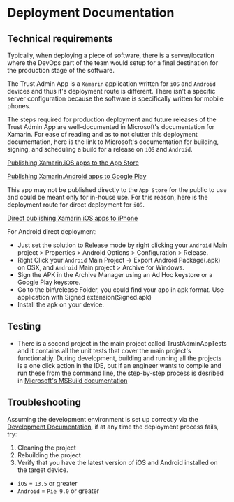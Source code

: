 # Deployment Documentation
## Technical requirements
Typically, when deploying a piece of software, there is a server/location where 
the DevOps part of the team would setup for a final destination for the production stage
of the software. 

The Trust Admin App is a `Xamarin` application written for 
`iOS` and `Android` devices and thus it's deployment route is different. 
There isn't a specific server configuration because the software is 
specifically written for mobile phones. 

The steps required for production deployment and future releases of
the Trust Admin App are well-documented in Microsoft's documentation for Xamarin. 
For ease of reading and as to not clutter this deployment documentation, here is the 
link to Microsoft's documentation for building, signing, and scheduling a build for a 
release on `iOS` and `Android`. 

[Publishing Xamarin.iOS apps to the App Store](https://docs.microsoft.com/en-us/xamarin/ios/deploy-test/app-distribution/app-store-distribution/publishing-to-the-app-store?tabs=macos)

[Publishing Xamarin.Android apps to Google Play](https://docs.microsoft.com/en-us/xamarin/ios/deploy-test/app-distribution/app-store-distribution/publishing-to-the-app-store?tabs=macos)

This app may not be published directly to the `App Store` for the public to use and could be meant only for in-house use. 
For this reason, here is the deployment route for direct deployment for `iOS`.

[Direct publishing Xamarin.iOS apps to iPhone](https://docs.microsoft.com/en-us/xamarin/ios/deploy-test/app-distribution/app-store-distribution/publishing-to-the-app-store?tabs=macos)

For Android direct deployment:
- Just set the solution to Release mode by right clicking your `Android` Main project > Properties > Android Options > Configuration > Release.
- Right Click your `Android` Main Project -> Export Android Package(.apk) on OSX, and `Android` Main project > Archive for Windows.
- Sign the APK in the Archive Manager using an Ad Hoc keystore or a Google Play keystore.
- Go to the bin\release Folder, you could find your app in apk format. Use application with Signed extension(Signed.apk)
- Install the apk on your device.

## Testing
- There is a second project in the main project called TrustAdminAppTests and it contains all the unit tests that cover the main project's functionaltiy. During development, building and running all the projects is a one click action in the IDE, but if an engineer wants to compile and run these from the command line, the step-by-step process is desribed in [Microsoft's MSBuild documentation](https://docs.microsoft.com/en-us/visualstudio/msbuild/walkthrough-using-msbuild?view=vs-2019)
## Troubleshooting
Assuming the development environment is set up correctly via the [Development Documentation](Development.md), if at any time
the deployment process fails, try:
1. Cleaning the project
2. Rebuilding the project
3. Verify that you have the latest version of iOS and Android installed on the target device. 
- `iOS` = `13.5` or greater
- `Android` = `Pie 9.0` or greater
